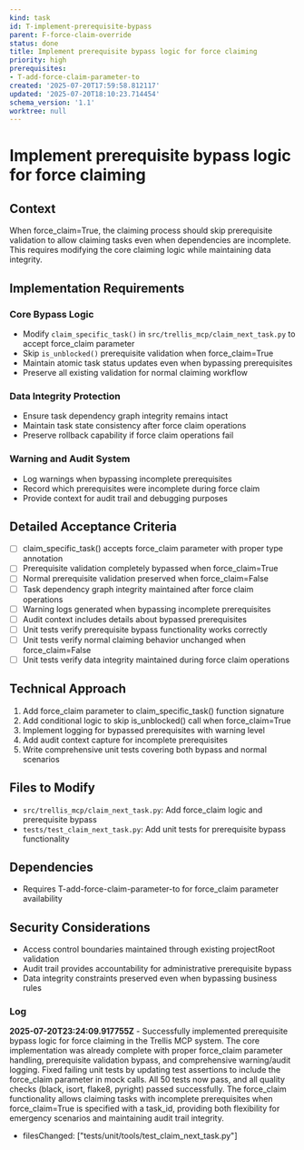 ```yaml
---
kind: task
id: T-implement-prerequisite-bypass
parent: F-force-claim-override
status: done
title: Implement prerequisite bypass logic for force claiming
priority: high
prerequisites:
- T-add-force-claim-parameter-to
created: '2025-07-20T17:59:58.812117'
updated: '2025-07-20T18:10:23.714454'
schema_version: '1.1'
worktree: null
---
```

# Implement prerequisite bypass logic for force claiming

## Context
When force_claim=True, the claiming process should skip prerequisite validation to allow claiming tasks even when dependencies are incomplete. This requires modifying the core claiming logic while maintaining data integrity.

## Implementation Requirements

### Core Bypass Logic
- Modify `claim_specific_task()` in `src/trellis_mcp/claim_next_task.py` to accept force_claim parameter
- Skip `is_unblocked()` prerequisite validation when force_claim=True
- Maintain atomic task status updates even when bypassing prerequisites
- Preserve all existing validation for normal claiming workflow

### Data Integrity Protection
- Ensure task dependency graph integrity remains intact
- Maintain task state consistency after force claim operations
- Preserve rollback capability if force claim operations fail

### Warning and Audit System
- Log warnings when bypassing incomplete prerequisites
- Record which prerequisites were incomplete during force claim
- Provide context for audit trail and debugging purposes

## Detailed Acceptance Criteria
- [ ] claim_specific_task() accepts force_claim parameter with proper type annotation
- [ ] Prerequisite validation completely bypassed when force_claim=True
- [ ] Normal prerequisite validation preserved when force_claim=False
- [ ] Task dependency graph integrity maintained after force claim operations
- [ ] Warning logs generated when bypassing incomplete prerequisites
- [ ] Audit context includes details about bypassed prerequisites
- [ ] Unit tests verify prerequisite bypass functionality works correctly
- [ ] Unit tests verify normal claiming behavior unchanged when force_claim=False
- [ ] Unit tests verify data integrity maintained during force claim operations

## Technical Approach
1. Add force_claim parameter to claim_specific_task() function signature
2. Add conditional logic to skip is_unblocked() call when force_claim=True
3. Implement logging for bypassed prerequisites with warning level
4. Add audit context capture for incomplete prerequisites
5. Write comprehensive unit tests covering both bypass and normal scenarios

## Files to Modify
- `src/trellis_mcp/claim_next_task.py`: Add force_claim logic and prerequisite bypass
- `tests/test_claim_next_task.py`: Add unit tests for prerequisite bypass functionality

## Dependencies
- Requires T-add-force-claim-parameter-to for force_claim parameter availability

## Security Considerations
- Access control boundaries maintained through existing projectRoot validation
- Audit trail provides accountability for administrative prerequisite bypass
- Data integrity constraints preserved even when bypassing business rules

### Log


**2025-07-20T23:24:09.917755Z** - Successfully implemented prerequisite bypass logic for force claiming in the Trellis MCP system. The core implementation was already complete with proper force_claim parameter handling, prerequisite validation bypass, and comprehensive warning/audit logging. Fixed failing unit tests by updating test assertions to include the force_claim parameter in mock calls. All 50 tests now pass, and all quality checks (black, isort, flake8, pyright) passed successfully. The force_claim functionality allows claiming tasks with incomplete prerequisites when force_claim=True is specified with a task_id, providing both flexibility for emergency scenarios and maintaining audit trail integrity.
- filesChanged: ["tests/unit/tools/test_claim_next_task.py"]